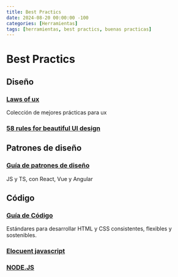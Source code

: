 ```yaml
---
title: Best Practics
date: 2024-08-20 00:00:00 -100
categories: [Herramientas]
tags: [herramientas, best practics, buenas practicas]
---
```


# Best Practics

## Diseño

### [Laws of ux](https://lawsofux.com/es/)

Colección de mejores prácticas para ux

### [58 rules for beautiful UI design](https://uxdesign.cc/58-rules-for-stunning-and-effective-user-interface-design-ea4b93f931f6)

## Patrones de diseño

### [Guía de patrones de diseño](https://www.patterns.dev/)

JS y TS, con React, Vue y Angular

## Código

### [Guía de Código](https://hansfelix.github.io/code-guide/)

Estándares para desarrollar HTML y CSS consistentes, flexibles y sostenibles.

### [Elocuent javascript](https://eloquent-javascript-es.vercel.app/)

### [NODE.JS](https://github.com/goldbergyoni/nodebestpractices/blob/spanish-translation/README.spanish.md)
